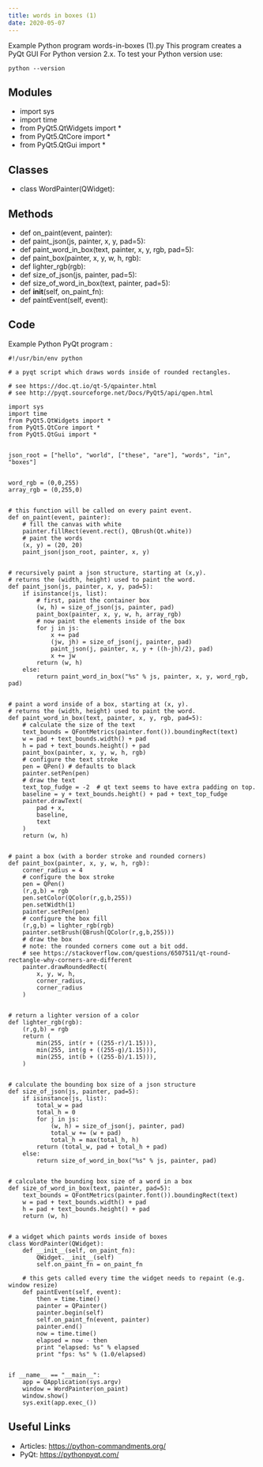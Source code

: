 ```yaml
---
title: words in boxes (1)
date: 2020-05-07
---
```

Example Python program words-in-boxes (1).py
This program creates a PyQt GUI
For Python version 2.x.
To test your Python version use:

    python --version

## Modules

* import sys
* import time
* from PyQt5.QtWidgets import *
* from PyQt5.QtCore import *
* from PyQt5.QtGui import *

## Classes

* class WordPainter(QWidget):

## Methods

* def on_paint(event, painter):
* def paint_json(js, painter, x, y, pad=5):
* def paint_word_in_box(text, painter, x, y, rgb, pad=5):
* def paint_box(painter, x, y, w, h, rgb):
* def lighter_rgb(rgb):
* def size_of_json(js, painter, pad=5):
* def size_of_word_in_box(text, painter, pad=5):
* def __init__(self, on_paint_fn):
* def paintEvent(self, event):

## Code

Example Python PyQt program :

    #!/usr/bin/env python
    
    # a pyqt script which draws words inside of rounded rectangles.
    
    # see https://doc.qt.io/qt-5/qpainter.html
    # see http://pyqt.sourceforge.net/Docs/PyQt5/api/qpen.html
    
    import sys
    import time
    from PyQt5.QtWidgets import *
    from PyQt5.QtCore import *
    from PyQt5.QtGui import *
    
    
    json_root = ["hello", "world", ["these", "are"], "words", "in", "boxes"]
    
    
    word_rgb = (0,0,255)
    array_rgb = (0,255,0)
    
    
    # this function will be called on every paint event.
    def on_paint(event, painter):
        # fill the canvas with white
        painter.fillRect(event.rect(), QBrush(Qt.white))
        # paint the words
        (x, y) = (20, 20)
        paint_json(json_root, painter, x, y)
    
    
    # recursively paint a json structure, starting at (x,y).
    # returns the (width, height) used to paint the word.
    def paint_json(js, painter, x, y, pad=5):
        if isinstance(js, list):
            # first, paint the container box
            (w, h) = size_of_json(js, painter, pad)
            paint_box(painter, x, y, w, h, array_rgb)
            # now paint the elements inside of the box
            for j in js:
                x += pad
                (jw, jh) = size_of_json(j, painter, pad)
                paint_json(j, painter, x, y + ((h-jh)/2), pad)
                x += jw
            return (w, h)
        else:
            return paint_word_in_box("%s" % js, painter, x, y, word_rgb, pad)
    
    
    # paint a word inside of a box, starting at (x, y).
    # returns the (width, height) used to paint the word.
    def paint_word_in_box(text, painter, x, y, rgb, pad=5):
        # calculate the size of the text
        text_bounds = QFontMetrics(painter.font()).boundingRect(text)
        w = pad + text_bounds.width() + pad
        h = pad + text_bounds.height() + pad
        paint_box(painter, x, y, w, h, rgb)
        # configure the text stroke
        pen = QPen() # defaults to black
        painter.setPen(pen)
        # draw the text
        text_top_fudge = -2  # qt text seems to have extra padding on top.
        baseline = y + text_bounds.height() + pad + text_top_fudge
        painter.drawText(
            pad + x,
            baseline,
            text
        )
        return (w, h)
    
    
    # paint a box (with a border stroke and rounded corners)
    def paint_box(painter, x, y, w, h, rgb):
        corner_radius = 4
        # configure the box stroke
        pen = QPen()
        (r,g,b) = rgb
        pen.setColor(QColor(r,g,b,255))
        pen.setWidth(1)
        painter.setPen(pen)
        # configure the box fill
        (r,g,b) = lighter_rgb(rgb)
        painter.setBrush(QBrush(QColor(r,g,b,255)))
        # draw the box
        # note: the rounded corners come out a bit odd.
        # see https://stackoverflow.com/questions/6507511/qt-round-rectangle-why-corners-are-different
        painter.drawRoundedRect(
            x, y, w, h,
            corner_radius,
            corner_radius
        )
    
    
    # return a lighter version of a color
    def lighter_rgb(rgb):
        (r,g,b) = rgb
        return (
            min(255, int(r + ((255-r)/1.15))),
            min(255, int(g + ((255-g)/1.15))),
            min(255, int(b + ((255-b)/1.15))),
        )
    
    
    # calculate the bounding box size of a json structure
    def size_of_json(js, painter, pad=5):
        if isinstance(js, list):
            total_w = pad
            total_h = 0
            for j in js:
                (w, h) = size_of_json(j, painter, pad)
                total_w += (w + pad)
                total_h = max(total_h, h)
            return (total_w, pad + total_h + pad)
        else:
            return size_of_word_in_box("%s" % js, painter, pad)
    
    
    # calculate the bounding box size of a word in a box
    def size_of_word_in_box(text, painter, pad=5):
        text_bounds = QFontMetrics(painter.font()).boundingRect(text)
        w = pad + text_bounds.width() + pad
        h = pad + text_bounds.height() + pad
        return (w, h)
    
    
    # a widget which paints words inside of boxes
    class WordPainter(QWidget):
        def __init__(self, on_paint_fn):
            QWidget.__init__(self)
            self.on_paint_fn = on_paint_fn
        
        # this gets called every time the widget needs to repaint (e.g. window resize)
        def paintEvent(self, event):
            then = time.time()
            painter = QPainter()
            painter.begin(self)
            self.on_paint_fn(event, painter)
            painter.end()
            now = time.time()
            elapsed = now - then
            print "elapsed: %s" % elapsed
            print "fps: %s" % (1.0/elapsed)
    
    
    if __name__ == "__main__":
        app = QApplication(sys.argv)
        window = WordPainter(on_paint)
        window.show()
        sys.exit(app.exec_())

## Useful Links

- Articles: https://python-commandments.org/
- PyQt: https://pythonpyqt.com/
